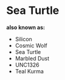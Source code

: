 # Sea Turtle

**also known as:**
- Silicon
- Cosmic Wolf
- Sea Turtle
- Marbled Dust
- UNC1326
- Teal Kurma
